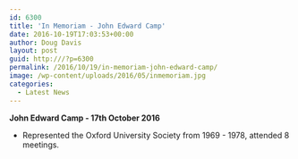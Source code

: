 ```yaml
---
id: 6300
title: 'In Memoriam - John Edward Camp'
date: 2016-10-19T17:03:53+00:00
author: Doug Davis
layout: post
guid: http:///?p=6300
permalink: /2016/10/19/in-memoriam-john-edward-camp/
image: /wp-content/uploads/2016/05/inmemoriam.jpg
categories:
  - Latest News
---
```

**John Edward Camp - 17th October 2016**

  * Represented the Oxford University Society from 1969 - 1978, attended 8 meetings.
